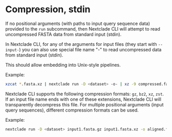 # Compression, stdin

If no positional arguments (with paths to input query sequence data) provided to the `run` subcommand, then Nextclade CLI will attempt to read uncompressed FASTA data from standard input (stdin).

In Nextclade CLI, for any of the arguments for input files (they start with `--input-`) you can also use special file name "-" to read uncompressed data from standard input (stdin).

This should allow embedding into Unix-style pipelines.

Example:

```bash
xzcat *.fasta.xz | nextclade run -D <dataset> -o- | xz -9 compressed.fasta.zst
```

Nextclade CLI supports the following compression formats: `gz`, `bz2`, `xz`, `zst`. If an input file name ends with one of these extensions, Nextclade CLI will transparently decompress this file. For multiple positional arguments (input query sequences), different compression formats can be used.

Example:

```bash
nextclade run -D <dataset> input1.fasta.gz input1.fasta.xz -o aligned.fasta.zst
```
